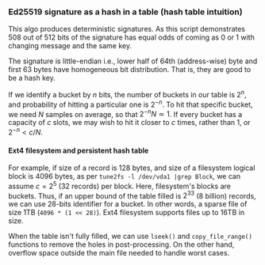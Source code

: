 ### Ed25519 signature as a hash in a table (hash table intuition)
This algo produces deterministic signatures. As this script demonstrates 508 out of 512 bits of the signature has equal odds of coming as 0 or 1 with changing message and the same key.

The signature is little-endian i.e., lower half of 64th (address-wise) byte and first 63 bytes have homogeneous bit distribution. That is, they are good to be a hash key.

If we identify a bucket by $n$ bits, the number of buckets in our table is $2^n$, and probability of hitting a particular one is $2^{-n}$. To hit that specific bucket, we need $N$ samples on average, so that $2^{-n}N\simeq1$. If every bucket has a capacity of $c$ slots, we may wish to hit it closer to $c$ times, rather than 1, or $2^{-n}<c/N$.
#### Ext4 filesystem and persistent hash table
For example, if size of a record is 128 bytes, and size of a filesystem logical block is 4096 bytes, as per `tune2fs -l /dev/vda1 |grep Block`, we can assume $c=2^5$ (32 records) per block. Here, filesystem's blocks are buckets. Thus, if an upper bound of the table filled is $2^{33}$ (8 billion) records, we can use 28-bits identifier for a bucket. In other words, a sparse file of size 1TB (`4096 * (1 << 28)`). Ext4 filesystem supports files up to 16TB in size.

When the table isn't fully filled, we can use `lseek()` and `copy_file_range()` functions to remove the holes in post-processing. On the other hand, overflow space outside the main file needed to handle worst cases.
